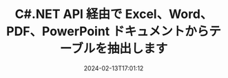---
############################# Static ############################
layout: "auto-gen-parser"
date: 2024-02-13T17:01:12
draft: false
otherformats: dot dotm dotx epub html mht mhtml odp ods odt one otp ott pdf pps ppsx

############################# Head ############################
head_title: "C#.NET API 経由で PDF、DOCX、PPTX、XLSX、EPUB などからテーブルを抽出します"
head_description: "GroupDocs.Parser .NET API を使用すると、プログラマーは PDF、DOC、DOCX、PPT、PPTX、EML、MSG、XLS、XLSX、CSV からテーブルを抽出できます、ODT、RTF、および .NET アプリ内のその他の多くのドキュメント タイプ。"

############################# Header ############################
title: "C#.NET API 経由で Excel、Word、PDF、PowerPoint ドキュメントからテーブルを抽出します"
description: "GroupDocs.Parser .NET API を使用すると、プログラマは PDF、DOC、DOCX、PPT、PPTX、EML、MSG、XLS、XLSX、CSV からテーブルを抽出できます。 、ODT、RTF、および EPUB のドキュメントまたはページ。"
bg_image: "https://cms.admin.containerize.com/templates/aspose/App_Themes/V3/images/bg/header1.png"
bg_overlay: false
button:
    enable: true
    icon: "fas fa-arrow-down"
    label: "無料トライアルをダウンロード"
    link: "https://downloads.groupdocs.com/parser/net"

############################# SubMenu ############################
submenu:
    enable: true

    left:
        img_alt: "GroupDocs.Parser for .NET"
        image: "https://cms.admin.containerize.com/templates/groupdocs/images/product-logos/90x90-noborder/groupdocs-parser-net.png"
        product: "GroupDocs.Parser"
        platform: ".NET"

    middle:
        button:

            # button loop
            - link: "https://apireference.groupdocs.com/parser/net"
              text: "APIリファレンス"

            # button loop
            - link: "https://github.com/groupdocs-parser"
              text: "コード例"

            # button loop
            - link: "https://products.groupdocs.app/parser/family"
              text: "ライブデモ"

            # button loop
            - link: "https://purchase.groupdocs.com/pricing/parser/net"
              text: "価格設定"

    right:
        link_download: "https://downloads.groupdocs.com/parser"
        link_learn: "https://docs.groupdocs.com/parser/net"
        link_buy: "https://purchase.groupdocs.com"

############################# About ############################
about:
    enable: true
    title: ".NET API 経由で DOCX ファイルからテーブルを抽出するにはどうすればよいですか?"
    content: |
        テーブルは行と列に配置されたセルの集合です。テーブルは、詳細または複雑なデータを保存および整理して、ユーザーが簡単に読み取ったり表示できるようにする上で非常に重要な役割を果たします。テーブルは、リストの作成、情報の比較、データの整列、情報のグループ化、データの傾向やパターンの強調表示など、さまざまな方法で使用できます。 GroupDocs.Parser for .NET は、ソフトウェア プログラマが、PDF、電子メール、電子ブック、Word (DOC、{ 318})、PowerPoint (PPT、PPTX)、Excel (XLS、XLSX)、メール (EML、MSG) 形式など。 .NET API には、ドキュメントからすべての表を抽出する、特定のページから表を抽出する、表のセル データを取得する、表の行と列の合計数を取得する、行の高さを取得するなど、表を操作するための重要な機能がいくつか含まれています。テーブルなどのデータを印刷します。
        
        

############################# Steps ############################
steps:
    enable: true
    title_left: ".NET の DOCX からテーブルを抽出します"
    content_left: |
        [GroupDocs.Parser for .NET](/ja/parser/net/) を使用すると、C# 開発者は、いくつかの簡単な手順を実装することで、DOCX ファイルからテーブルを簡単に抽出できます。
        
        * 最初のドキュメントの [Parser](https://reference.groupdocs.com/net/parser/groupdocs.parser/parser) オブジェクトをインスタンス化します。
        * ドキュメントがテーブル抽出をサポートしているかどうかを確認します。
        * [PageTableAreaOptions](https://reference.groupdocs.com/parser/net/groupdocs.parser.options/pagetableareaoptions/) および  をインスタンス化します。 [TemplateTableLayout](https://reference.groupdocs.com/parser/net/groupdocs.parser.templates/templatetablelayout/) テーブルのレイアウトを設定するクラス
        * [GetTables](https://reference.groupdocs.com/parser/net/groupdocs.parser/parser/methods/gettables) メソッドを呼び出し、のコレクションを取得します。[PageTableArea](https://reference.groupdocs.com/parser/net/groupdocs.parser.data/pagetablearea) オブジェクト。

    title_right: "テーブル抽出の詳細"
    content_right: |
        * <a href="https://docs.groupdocs.com/parser/net/extract-tables-from-document/">文書から表を抽出する方法</a>
        * <a href="https://docs.groupdocs.com/parser/net/extract-tables-from-document-page/">ドキュメントページから表を抽出する方法</a>
 
    code: |
     {{% parser/additional-styles %}}
     {{< parser/code-parser title="C# サンプルコードを使用して DOCX ファイルからテーブルを抽出する方法">}}

        ```csharp    
        // GroupDocs.Parser API を使用して DOCX ファイルからテーブルを抽出する
        // Parserクラスのインスタンスを作成する
        using (Parser parser = new Parser(filePath)) {
            // ドキュメントがテーブル抽出をサポートしているかどうかを確認する
            if (!parser.Features.Tables) {
                Console.WriteLine("ドキュメントはテーブル抽出をサポートしていません。");
                return;
            }
            // テーブルのレイアウトを作成する
            TemplateTableLayout layout = new TemplateTableLayout(
                new double[] { 50, 95, 275, 415, 485, 545 },
                new double[] { 325, 340, 365, 395 });
            // テーブル抽出のオプションを作成する
            PageTableAreaOptions options = new PageTableAreaOptions(layout);
            // ドキュメントから表を抽出します。
            IEnumerable<PageTableArea> tables = parser.GetTables(options);
            // テーブルを反復処理する
            foreach (PageTableArea t in tables) {
                // 行を反復処理する
                for (int row = 0; row < t.RowCount; row++) {
                    // 列を反復処理する
                    for (int column = 0; column < t.ColumnCount; column++) {
                        // 表のセルを取得する
                        PageTableAreaCell cell = t[row, column];
                        if (cell != null) {
                            // 表のセルのテキストを印刷します
                            Console.Write(cell.Text);
                            Console.Write(" | ");
                        }
                    }
                    Console.WriteLine();
                }
                Console.WriteLine();
            }
        }
        ```
     {{< /parser/code-parser >}}

############################# More ############################
more:
    enable: true
    title_left: "システム要求"
    content_left: |
        GroupDocs.Parser for .NET API は、すべての主要なプラットフォームとオペレーティング システムでサポートされています。以下のコードを実行する前に、次の前提条件がシステムにインストールされていることを確認してください。
        
        * オペレーティング システム: Microsoft Windows、Linux、MacOS
        * 開発環境: Microsoft Visual Studio, Xamarin, MonoDevelop
        * フレームワーク
        * GroupDocs.Parser for .NET の最新バージョンを [Nuget](https://www.nuget.org/packages/groupdocs.parser) からダウンロードします

    title_right: "GroupDocs.Parser for .NET を使用する理由"
    content_right: |
        * サポートされているドキュメントからのプレーン テキスト抽出のサポート    
        * ユーザー定義のテンプレートを使用したドキュメントの解析    
        * 構造化テキスト抽出を完全にサポート    
        * キーワードおよび正規表現によるテキスト検索    
        * 書式設定されたテキスト、メタデータ、画像、コンテナ、添付ファイルを抽出します    
        * サポートされている一部のドキュメント形式の目次を抽出します    
        * PDF ドキュメントからのフォーム データを解析する    
        * ドキュメントからハイパーリンクを抽出する   

############################# About Formats ############################
about_formats:
    enable: true

############################# More Formats ############################
more_formats:
    enable: true
    title: "他のドキュメント形式からのテーブルの抽出"
    content: |
        .NET ファイル形式と画像のドキュメント解析とテーブル スキャン API。以下に示すように、いくつかの一般的なファイル形式のデータを抽出します。

############################# Back to top ###############################
back_to_top:
    enable: true
---